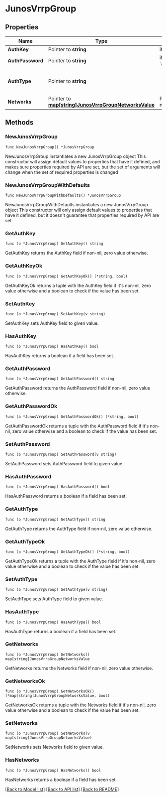 # JunosVrrpGroup

## Properties

Name | Type | Description | Notes
------------ | ------------- | ------------- | -------------
**AuthKey** | Pointer to **string** | if &#x60;auth_type&#x60;&#x3D;&#x3D;&#x60;md5&#x60; | [optional] 
**AuthPassword** | Pointer to **string** | if &#x60;auth_type&#x60;&#x3D;&#x3D;&#x60;simple&#x60; | [optional] 
**AuthType** | Pointer to **string** |  | [optional] [default to "md5"]
**Networks** | Pointer to [**map[string]JunosVrrpGroupNetworksValue**](JunosVrrpGroupNetworksValue.md) | Property key is the network name | [optional] 

## Methods

### NewJunosVrrpGroup

`func NewJunosVrrpGroup() *JunosVrrpGroup`

NewJunosVrrpGroup instantiates a new JunosVrrpGroup object
This constructor will assign default values to properties that have it defined,
and makes sure properties required by API are set, but the set of arguments
will change when the set of required properties is changed

### NewJunosVrrpGroupWithDefaults

`func NewJunosVrrpGroupWithDefaults() *JunosVrrpGroup`

NewJunosVrrpGroupWithDefaults instantiates a new JunosVrrpGroup object
This constructor will only assign default values to properties that have it defined,
but it doesn't guarantee that properties required by API are set

### GetAuthKey

`func (o *JunosVrrpGroup) GetAuthKey() string`

GetAuthKey returns the AuthKey field if non-nil, zero value otherwise.

### GetAuthKeyOk

`func (o *JunosVrrpGroup) GetAuthKeyOk() (*string, bool)`

GetAuthKeyOk returns a tuple with the AuthKey field if it's non-nil, zero value otherwise
and a boolean to check if the value has been set.

### SetAuthKey

`func (o *JunosVrrpGroup) SetAuthKey(v string)`

SetAuthKey sets AuthKey field to given value.

### HasAuthKey

`func (o *JunosVrrpGroup) HasAuthKey() bool`

HasAuthKey returns a boolean if a field has been set.

### GetAuthPassword

`func (o *JunosVrrpGroup) GetAuthPassword() string`

GetAuthPassword returns the AuthPassword field if non-nil, zero value otherwise.

### GetAuthPasswordOk

`func (o *JunosVrrpGroup) GetAuthPasswordOk() (*string, bool)`

GetAuthPasswordOk returns a tuple with the AuthPassword field if it's non-nil, zero value otherwise
and a boolean to check if the value has been set.

### SetAuthPassword

`func (o *JunosVrrpGroup) SetAuthPassword(v string)`

SetAuthPassword sets AuthPassword field to given value.

### HasAuthPassword

`func (o *JunosVrrpGroup) HasAuthPassword() bool`

HasAuthPassword returns a boolean if a field has been set.

### GetAuthType

`func (o *JunosVrrpGroup) GetAuthType() string`

GetAuthType returns the AuthType field if non-nil, zero value otherwise.

### GetAuthTypeOk

`func (o *JunosVrrpGroup) GetAuthTypeOk() (*string, bool)`

GetAuthTypeOk returns a tuple with the AuthType field if it's non-nil, zero value otherwise
and a boolean to check if the value has been set.

### SetAuthType

`func (o *JunosVrrpGroup) SetAuthType(v string)`

SetAuthType sets AuthType field to given value.

### HasAuthType

`func (o *JunosVrrpGroup) HasAuthType() bool`

HasAuthType returns a boolean if a field has been set.

### GetNetworks

`func (o *JunosVrrpGroup) GetNetworks() map[string]JunosVrrpGroupNetworksValue`

GetNetworks returns the Networks field if non-nil, zero value otherwise.

### GetNetworksOk

`func (o *JunosVrrpGroup) GetNetworksOk() (*map[string]JunosVrrpGroupNetworksValue, bool)`

GetNetworksOk returns a tuple with the Networks field if it's non-nil, zero value otherwise
and a boolean to check if the value has been set.

### SetNetworks

`func (o *JunosVrrpGroup) SetNetworks(v map[string]JunosVrrpGroupNetworksValue)`

SetNetworks sets Networks field to given value.

### HasNetworks

`func (o *JunosVrrpGroup) HasNetworks() bool`

HasNetworks returns a boolean if a field has been set.


[[Back to Model list]](../README.md#documentation-for-models) [[Back to API list]](../README.md#documentation-for-api-endpoints) [[Back to README]](../README.md)


